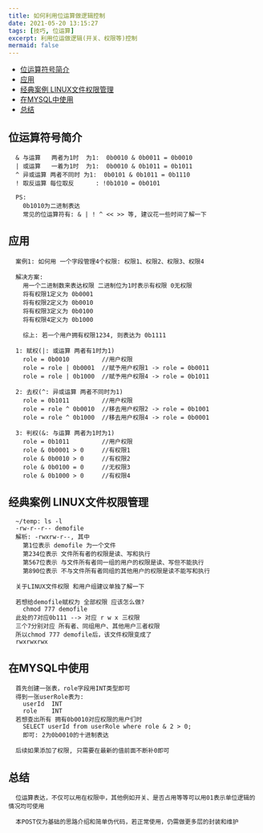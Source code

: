 ```yaml
---
title: 如何利用位运算做逻辑控制
date: 2021-05-20 13:15:27
tags: [技巧, 位运算]
excerpt: 利用位运做逻辑(开关、权限等)控制
mermaid: false
---
```

<!-- markdown-toc GFM -->

* [位运算符号简介](#位运算符号简介)
* [应用](#应用)
* [经典案例 LINUX文件权限管理](#经典案例-linux文件权限管理)
* [在MYSQL中使用](#在mysql中使用)
* [总结](#总结)

<!-- markdown-toc -->

## 位运算符号简介

```plaintext
  & 与运算   两者为1时  为1:  0b0010 & 0b0011 = 0b0010
  | 或运算   一着为1时  为1:  0b0010 & 0b1011 = 0b1011
  ^ 异或运算 两者不同时 为1:  0b0101 & 0b1011 = 0b1110
  ! 取反运算 每位取反      : !0b1010 = 0b0101

  PS:
    0b1010为二进制表达
    常见的位运算符有: & | ! ^ << >> 等, 建议花一些时间了解一下
```

## 应用

```plaintext
  案例1: 如何用 一个字段管理4个权限: 权限1、权限2、权限3、权限4

  解决方案:
    用一个二进制数来表达权限 二进制位为1时表示有权限 0无权限
    将有权限1定义为 0b0001
    将有权限2定义为 0b0010
    将有权限3定义为 0b0100
    将有权限4定义为 0b1000

    综上: 若一个用户拥有权限1234, 则表达为 0b1111

  1: 赋权(|: 或运算 两者有1时为1)
    role = 0b0010         //用户权限
    role = role | 0b0001  //赋予用户权限1 -> role = 0b0011
    role = role | 0b1000  //赋予用户权限4 -> role = 0b1011

  2: 去权(^: 异或运算 两者不同时为1)
    role = 0b1011         //用户权限
    role = role ^ 0b0010  //移去用户权限2 -> role = 0b1001
    role = role ^ 0b1000  //移去用户权限4 -> role = 0b0001

  3: 判权(&: 与运算 两者为1时为1)
    role = 0b1011         //用户权限
    role & 0b0001 > 0     //有权限1
    role & 0b0010 > 0     //有权限2
    role & 0b0100 = 0     //无权限3
    role & 0b1000 > 0     //有权限4
```

## 经典案例 LINUX文件权限管理

```shell
  ~/temp: ls -l
  -rw-r--r-- demofile
  解析: -rwxrw-r--, 其中
    第1位表示 demofile 为一个文件
    第234位表示 文件所有者的权限是读、写和执行
    第567位表示 与文件所有者同一组的用户的权限是读、写但不能执行
    第890位表示 不与文件所有者同组的其他用户的权限是读不能写和执行

  关于LINUX文件权限 和用户组建议单独了解一下

  若想给demofile赋权为 全部权限 应该怎么做?
    chmod 777 demofile
  此处的7对应0b111 --> 对应 r w x 三权限
  三个7分别对应 所有者、同组用户、其他用户三者权限
  所以chmod 777 demofile后，该文件权限变成了
  rwxrwxrwx
```

## 在MYSQL中使用

```plaintext
  首先创建一张表，role字段用INT类型即可
  得到一张userRole表为:
    userId  INT
    role    INT
  若想查出所有 拥有0b0010对应权限的用户们时
    SELECT userId from userRole where role & 2 > 0;
    即可: 2为0b0010的十进制表达

  后续如果添加了权限, 只需要在最新的值前面不断补0即可
```

## 总结

```plaintext
  位运算表达，不仅可以用在权限中，其他例如开关、是否占用等等可以用01表示单位逻辑的情况均可使用

  本POST仅为基础的思路介绍和简单伪代码，若正常使用，仍需做更多层的封装和维护
```
